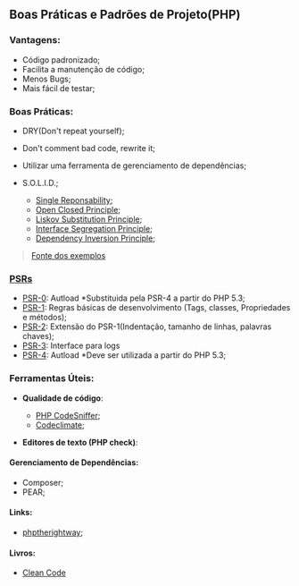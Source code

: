 ## Boas Práticas e Padrões de Projeto(PHP)

### Vantagens:

* Código padronizado;
* Facilita a manutenção de código;
* Menos Bugs;
* Mais fácil de testar;

### Boas Práticas:

* DRY(Don't repeat yourself);
* Don't comment bad code, rewrite it;
* Utilizar uma ferramenta de gerenciamento de dependências;

* S.O.L.I.D.;

  * [Single Reponsability](examples/singleResponsability.php);
  * [Open Closed Principle](examples/openClosedPrinciple.php);
  * [Liskov Substitution Principle](examples/liskovSubstitutionPrinciple.php);
  * [Interface Segregation Principle](examples/interfaceSegregationPrinciple.php);
  * [Dependency Inversion Principle](examples/dependencyInversionPrinciple.php);

> [Fonte dos exemplos](https://imasters.com.br/desenvolvimento/solid-com-php/?trace=1519021197&source=single)

### [PSRs](https://github.com/php-fig/fig-standards)

* [PSR-0](https://github.com/php-fig/fig-standards/blob/master/accepted/PSR-0.md): Autload *Substituida pela PSR-4 a partir do PHP 5.3;
* [PSR-1](https://github.com/php-fig/fig-standards/blob/master/accepted/PSR-1-basic-coding-standard.md): Regras básicas de desenvolvimento (Tags, classes, Propriedades e métodos);
* [PSR-2](https://github.com/php-fig/fig-standards/blob/master/accepted/PSR-2-coding-style-guide.md): Extensão do PSR-1(Indentação, tamanho de linhas, palavras chaves);
* [PSR-3](https://github.com/php-fig/fig-standards/blob/master/accepted/PSR-3-logger-interface.md): Interface para logs
* [PSR-4](https://github.com/php-fig/fig-standards/blob/master/accepted/PSR-4-autoloader.md): Autload *Deve ser utilizada a partir do PHP 5.3;

### Ferramentas Úteis:

* **Qualidade de código**:

  * [PHP CodeSniffer](https://pear.php.net/package/PHP_CodeSniffer/);
  * [Codeclimate](https://github.com/codeclimate/codeclimate);

* **Editores de texto (PHP check)**:


#### Gerenciamento de Dependências:

* Composer;
* PEAR;


#### Links:

* [phptherightway](http://br.phptherightway.com/);

#### Livros:

* [Clean Code](https://www.amazon.com.br/Clean-Code-Handbook-Software-Craftsmanship/dp/0132350882)
